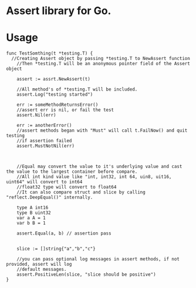 Assert library for Go.
===========================

Usage
============================


    func TestSomthing(t *testing.T) {
      //Creating Assert object by passing *testing.T to NewAssert function
    	//Then *testing.T will be an anonymous pointer field of the Assert object
    	
    	assert := assrt.NewAssert(t)

    	//All method's of *testing.T will be included.
    	assert.Log("testing started")

    	err := someMethodReturnsError()
    	//assert err is nil, or fail the test
    	assert.Nil(err)

    	err := anotherError()
    	//assert methods began with "Must" will call t.FailNow() and quit testing
    	//if assertion failed
    	assert.MustNotNil(err)

    	

    	//Equal may convert the value to it's underlying value and cast the value to the largest container before compare.
    	//All int kind value like "int, int32, int 64, uin8, uit16, uint64" will convert to int64
    	//float32 type will convert to float64
    	//It can also compare struct and slice by calling "reflect.DeepEqual()" internally.

    	type A int16
		type B uint32
		var a A = 1
		var b B = 1
    	
    	assert.Equal(a, b) // assertion pass


    	slice := []string{"a","b","c"}

    	//you can pass optional log messages in assert methods, if not provided, assert will log
    	//default messages.
    	assert.PositiveLen(slice, "slice should be positive")
    }
